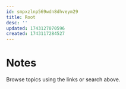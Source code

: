 ```yaml
---
id: smpxzlnp569wdn8dhveym29
title: Root
desc: ''
updated: 1743127070596
created: 1743117284527
---
```

# Notes

Browse topics using the links or search above.